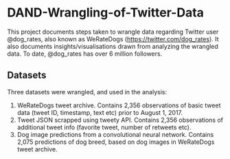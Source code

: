 # DAND-Wrangling-of-Twitter-Data
This project documents steps taken to wrangle data regarding Twitter user @dog_rates, also known as WeRateDogs (https://twitter.com/dog_rates). It also documents insights/visualisations drawn from analyzing the wrangled data. To date, @dog_rates has over 6 million followers.

## Datasets
Three datasets were wrangled, and used in the analysis:
1. WeRateDogs tweet archive. Contains 2,356 observations of basic tweet data (tweet ID, timestamp, text etc) prior to August 1, 2017.
2. Tweet JSON scrapped using tweety API. Contains 2,356 observations of additional tweet info (favorite tweet, number of retweets etc).
3. Dog image predictions from a convolutional neural network. Contains 2,075 predictions of dog breed, based on dog images in WeRateDogs tweet archive.

